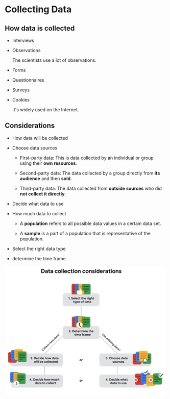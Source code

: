 # Collecting Data

## How data is collected

- Interviews

- Observations

  The scientists use a lot of observations.

- Forms

- Questionnaires

- Surveys

- Cookies

  It's widely used on the Internet.

## Considerations

- How data will be collected

- Choose data sources

  - First-party data: This is data collected by an individual or group using their **own resources**.

  - Second-party data: The data collected by a group directly from **its audience** and then **sold**.

  - Third-party data: The data collected from **outside sources** who did **not collect it directly**.

- Decide what data to use

- How much data to collect

  - A **population** refers to all possible data values in a certain data set.

  - A **sample** is a part of a population that is representative of the population.

- Select the right data type

- determine the time frame

![data-collection](./data-collection.png)
